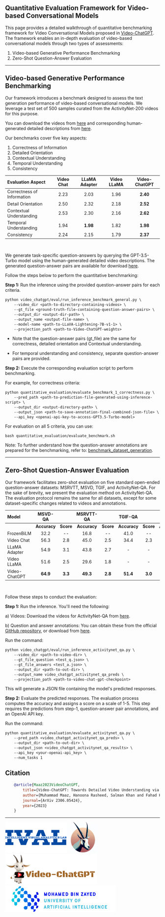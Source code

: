 
## Quantitative Evaluation Framework for Video-based Conversational Models

This page provides a detailed walkthrough of quantitative benchmarking framework for Video Conversational Models proposed in [Video-ChatGPT](https://github.com/mbzuai-oryx/Video-ChatGPT).
The framework enables an in-depth evaluation of video-based conversational models through two types of assessments:

1. Video-based Generative Performance Benchmarking
2. Zero-Shot Question-Answer Evaluation

---

## Video-based Generative Performance Benchmarking

Our framework introduces a benchmark designed to assess the text generation performance of video-based conversational models. We leverage a test set of 500 samples curated from the ActivityNet-200 videos for this purpose.

You can download the videos from [here](https://mbzuaiac-my.sharepoint.com/:u:/g/personal/hanoona_bangalath_mbzuai_ac_ae/EatOpE7j68tLm2XAd0u6b8ABGGdVAwLMN6rqlDGM_DwhVA?e=90WIuW) and 
corresponding human-generated detailed descriptions from [here](https://mbzuaiac-my.sharepoint.com/:u:/g/personal/hanoona_bangalath_mbzuai_ac_ae/EVheQNh9Y4tEv38kC19522kBYx5IkCxPTVTfmFFGERrezA?e=Y70d2q).

Our benchmarks cover five key aspects:

1. Correctness of Information
2. Detailed Orientation
3. Contextual Understanding
4. Temporal Understanding
5. Consistency


| **Evaluation Aspect**      | **Video Chat** | **LLaMA Adapter** | **Video LLaMA** | **Video-ChatGPT** |
|:---------------------------|:--------------:|:-----------------:|:--------------:|:-----------------:|
| Correctness of Information |      2.23      |       2.03        |      1.96      |       **2.40**        |
| Detail Orientation         |      2.50      |       2.32        |      2.18      |       **2.52**        |
| Contextual Understanding   |      2.53      |       2.30        |      2.16      |       **2.62**        |
| Temporal Understanding     |      1.94      |       **1.98**        |      1.82      |       **1.98**        |
| Consistency                |      2.24      |       2.15        |      1.79      |       **2.37**        |

&nbsp;

We generate task-specific question-answers by querying the GPT-3.5-Turbo model using the human-generated detailed video descriptions. The generated question-answer pairs are available for download [here](https://mbzuaiac-my.sharepoint.com/:f:/g/personal/hanoona_bangalath_mbzuai_ac_ae/EoS-mdm-KchDqCVbGv8v-9IB_ZZNXtcYAHtyvI06PqbF_A?e=1sNbaa).

Follow the steps below to perform the quantitative benchmarking:

**Step 1:** Run the inference using the provided question-answer pairs for each criteria.

```shell
python video_chatgpt/eval/run_inference_benchmark_general.py \
    --video_dir <path-to-directory-containing-videos> \
    --gt_file <ground-truth-file-containing-question-answer-pairs> \
    --output_dir <output-dir-path> \
    --output_name <output-file-name> \
    --model-name <path-to-LLaVA-Lightening-7B-v1-1> \
    --projection_path <path-to-Video-ChatGPT-weights>
```
- Note that the question-answer pairs (gt_file) are the same for correctness, detailed orientation and Contextual understanding.

- For temporal understanding and consistency, separate question-answer pairs are provided.
  
**Step 2:** Execute the corresponding evaluation script to perform benchmarking.

For example, for correctness criteria:
```shell
python quantitative_evaluation/evaluate_benchmark_1_correctness.py \
    --pred_path <path-to-prediction-file-generated-using-inference-script> \
    --output_dir <output-directory-path> \
    --output_json <path-to-save-annotation-final-combined-json-file> \
    --api_key <openai-api-key-to-access-GPT3.5-Turbo-model>
```

For evaluation on all 5 criteria, you can use:
```shell
bash quantitative_evaluation/evaluate_benchmark.sh
```

Note: To further understand how the question-answer annotations are prepared for the benchmarking, refer to: [benchmark_dataset_generation](https://github.com/mbzuai-oryx/Video-ChatGPT/tree/main/quantitative_evaluation/benchmark_dataset_generation).

---
## Zero-Shot Question-Answer Evaluation

Our framework facilitates zero-shot evaluation on five standard open-ended question-answer datasets: MSRVTT, MSVD, TGIF, and ActivityNet-QA. For the sake of brevity, we present the evaluation method on ActivityNet-QA. The evaluation protocol remains the same for all datasets, except for some dataset-specific changes related to videos and annotations.


| **Model**     | **MSVD-QA** |  | **MSRVTT-QA** |  | **TGIF-QA** |  | **Activity Net-QA** |  |
|:--------------| :---: | :---: | :---: | :---: | :---: | :---: | :---: | :---: |
|               | **Accuracy** | **Score** | **Accuracy** | **Score** | **Accuracy** | **Score** | **Accuracy** | **Score** |
| FrozenBiLM    | 32.2 | -- | 16.8 | -- | 41.0 | -- | 24.7 | -- |
| Video Chat    | 56.3 | 2.8 | 45.0 | 2.5 | 34.4 | 2.3 | 26.5 | 2.2 |
| LLaMA Adapter | 54.9 | 3.1 | 43.8 | 2.7 | - | - | 34.2 | 2.7 |
| Video LLaMA   | 51.6 | 2.5 | 29.6 | 1.8 | - | - | 12.4 | 1.1 |
| Video-ChatGPT | **64.9** | **3.3** | **49.3** | **2.8** | **51.4** | **3.0** | **35.2** | **2.7** |

&nbsp;

Follow these steps to conduct the evaluation:

**Step 1:** Run the inference. You'll need the following:

a) Videos: Download the videos for ActivityNet-QA from [here](https://mbzuaiac-my.sharepoint.com/:u:/g/personal/hanoona_bangalath_mbzuai_ac_ae/ESa302OCJMNHsMk7wuBbQc8BZH5CqlcdCWiSpXynQZDfAQ?e=CrOPbm).

b) Question and answer annotations: You can obtain these from the official [GitHub repository](https://github.com/MILVLG/activitynet-qa/tree/master/dataset), or download from [here](https://mbzuaiac-my.sharepoint.com/:f:/g/personal/hanoona_bangalath_mbzuai_ac_ae/El1SR1Mri2NLgptt4jTOy1wBJkGyzXDKGvsWFLxvdbpKPw?e=vxtpNu).

Run the command:

```shell
python video_chatgpt/eval/run_inference_activitynet_qa.py \
    --video_dir <path-to-video-dir> \
    --gt_file_question <test_q.json> \
    --gt_file_answers <test_a.json> \
    --output_dir <path-to-out-dir> \
    --output_name video_chatgpt_activitynet_qa_preds \
    --projection_path <path-to-video-chat-gpt-checkpoint>
```
This will generate a JSON file containing the model's predicted responses.

**Step 2:** Evaluate the predicted responses. The evaluation process computes the accuracy and assigns a score on a scale of 1-5. This step requires the predictions from step-1, question-answer pair annotations, and an OpenAI API key.

Run the command:

```shell
python quantitative_evaluation/evaluate_activitynet_qa.py \
    --pred_path <video_chatgpt_activitynet_qa_preds> \
    --output_dir <path-to-out-dir> \
    --output_json <video_chatgpt_activitynet_qa_results> \
    --api_key <your-openai-api_key> \
    --num_tasks 1
```

## Citation

```bibtex
    @article{Maaz2023VideoChatGPT,
        title={Video-ChatGPT: Towards Detailed Video Understanding via Large Vision and Language Models},
        author={Muhammad Maaz, Hanoona Rasheed, Salman Khan and Fahad Khan},
        journal={ArXiv 2306.05424},
        year={2023}
    }
```

---
[<img src="images/IVAL_logo.png" width="200" height="100">](https://www.ival-mbzuai.com)
[<img src="images/Oryx_logo.png" width="100" height="100">](https://github.com/mbzuai-oryx)
[<img src="images/video_chatgpt_logo.png" width="300" height="100">](https://github.com/mbzuai-oryx/Video-ChatGPT)
[<img src="images/MBZUAI_logo.png" width="360" height="85">](https://mbzuai.ac.ae)